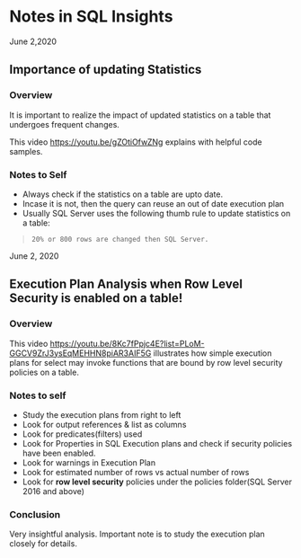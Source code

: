 # Notes in SQL Insights

June 2,2020

## Importance of updating Statistics

### Overview

It is important to realize the impact of updated statistics on a table that undergoes frequent changes.

This video https://youtu.be/gZOtiOfwZNg explains with helpful code samples.

### Notes to Self
- Always check if the statistics on a table are upto date.
- Incase it is not, then the query can reuse an out of date execution plan 
- Usually SQL Server uses the following thumb rule to update statistics on a table:
>     20% or 800 rows are changed then SQL Server.

June 2, 2020
## Execution Plan Analysis when Row Level Security is enabled on a table!

### Overview

This video
https://youtu.be/8Kc7fPpjc4E?list=PLoM-GGCV9ZrJ3ysEqMEHHN8piAR3AIF5G illustrates how simple execution plans for select may invoke functions that are bound by row level security policies on a table.

### Notes to self
 - Study the execution plans from right to left
 - Look for output references & list as columns
 - Look for predicates(filters) used
 - Look for Properties in SQL Execution plans and check if security policies have been enabled.
 - Look for warnings in Execution Plan
 - Look for estimated number of rows vs actual number of rows
 - Look for **row level security** policies under the policies folder(SQL Server 2016 and above)

 ### Conclusion

 Very insightful analysis. Important note is to study the execution plan closely for details.